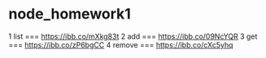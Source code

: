 # node_homework1
1 list === https://ibb.co/mXkg83t
2 add === https://ibb.co/09NcYQR
3 get === https://ibb.co/zP6bgCC
4 remove === https://ibb.co/cXc5yhq